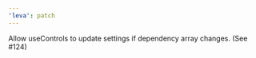 ```yaml
---
'leva': patch
---
```


Allow useControls to update settings if dependency array changes. (See #124)
